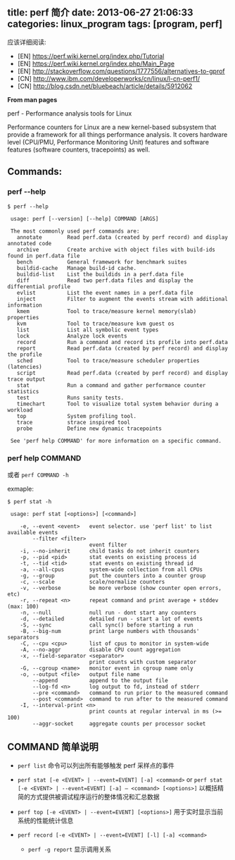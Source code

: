 title: perf 简介
date: 2013-06-27 21:06:33
categories: linux_program
tags: [program, perf]
---


应该详细阅读:

* [EN] https://perf.wiki.kernel.org/index.php/Tutorial
* [EN] https://perf.wiki.kernel.org/index.php/Main_Page
* [EN] http://stackoverflow.com/questions/1777556/alternatives-to-gprof
* [CN] http://www.ibm.com/developerworks/cn/linux/l-cn-perf1/
* [CN] http://blog.csdn.net/bluebeach/article/details/5912062


**From man pages**

perf - Performance analysis tools for Linux

Performance counters for Linux are a new kernel-based subsystem that provide a framework for all things performance analysis. It covers hardware level (CPU/PMU, Performance Monitoring Unit) features and software features (software counters, tracepoints) as well.

<!--more-->

## Commands:

### perf --help

```
$ perf --help

 usage: perf [--version] [--help] COMMAND [ARGS]

 The most commonly used perf commands are:
   annotate        Read perf.data (created by perf record) and display annotated code
   archive         Create archive with object files with build-ids found in perf.data file
   bench           General framework for benchmark suites
   buildid-cache   Manage build-id cache.
   buildid-list    List the buildids in a perf.data file
   diff            Read two perf.data files and display the differential profile
   evlist          List the event names in a perf.data file
   inject          Filter to augment the events stream with additional information
   kmem            Tool to trace/measure kernel memory(slab) properties
   kvm             Tool to trace/measure kvm guest os
   list            List all symbolic event types
   lock            Analyze lock events
   record          Run a command and record its profile into perf.data
   report          Read perf.data (created by perf record) and display the profile
   sched           Tool to trace/measure scheduler properties (latencies)
   script          Read perf.data (created by perf record) and display trace output
   stat            Run a command and gather performance counter statistics
   test            Runs sanity tests.
   timechart       Tool to visualize total system behavior during a workload
   top             System profiling tool.
   trace           strace inspired tool
   probe           Define new dynamic tracepoints

 See 'perf help COMMAND' for more information on a specific command.
```

### perf help COMMAND

或者 ``perf COMMAND -h``

exmaple:

```
$ perf stat -h

 usage: perf stat [<options>] [<command>]

    -e, --event <event>   event selector. use 'perf list' to list available events
        --filter <filter>
                          event filter
    -i, --no-inherit      child tasks do not inherit counters
    -p, --pid <pid>       stat events on existing process id
    -t, --tid <tid>       stat events on existing thread id
    -a, --all-cpus        system-wide collection from all CPUs
    -g, --group           put the counters into a counter group
    -c, --scale           scale/normalize counters
    -v, --verbose         be more verbose (show counter open errors, etc)
    -r, --repeat <n>      repeat command and print average + stddev (max: 100)
    -n, --null            null run - dont start any counters
    -d, --detailed        detailed run - start a lot of events
    -S, --sync            call sync() before starting a run
    -B, --big-num         print large numbers with thousands' separators
    -C, --cpu <cpu>       list of cpus to monitor in system-wide
    -A, --no-aggr         disable CPU count aggregation
    -x, --field-separator <separator>
                          print counts with custom separator
    -G, --cgroup <name>   monitor event in cgroup name only
    -o, --output <file>   output file name
        --append          append to the output file
        --log-fd <n>      log output to fd, instead of stderr
        --pre <command>   command to run prior to the measured command
        --post <command>  command to run after to the measured command
    -I, --interval-print <n>
                          print counts at regular interval in ms (>= 100)
        --aggr-socket     aggregate counts per processor socket
```

## COMMAND 简单说明

* ``perf list`` 命令可以列出所有能够触发 perf 采样点的事件

* ``perf stat [-e <EVENT> | --event=EVENT] [-a] <command>`` or ``perf stat [-e <EVENT> | --event=EVENT] [-a] — <command> [<options>]`` 以概括精简的方式提供被调试程序运行的整体情况和汇总数据

* ``perf top [-e <EVENT> | --event=EVENT] [<options>]`` 用于实时显示当前系统的性能统计信息

* ``perf record [-e <EVENT> | --event=EVENT] [-l] [-a] <command>``
	* ``perf -g report`` 显示调用关系

